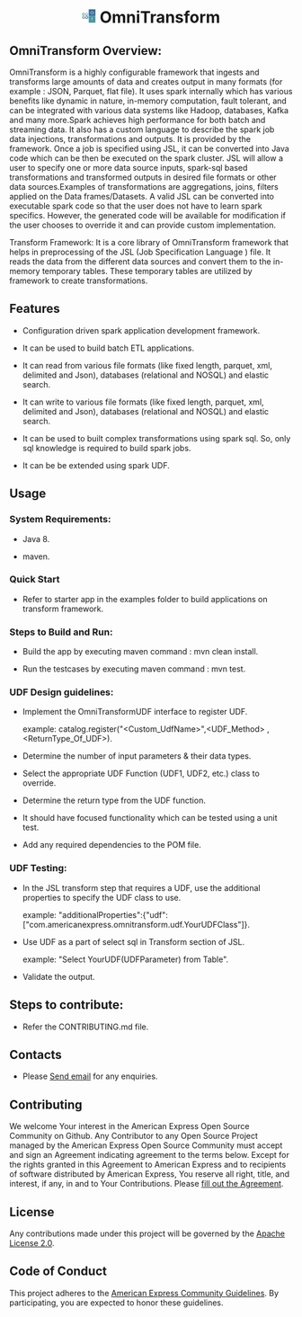 <h1>
  <div align="center"><img src='omnitransform.png' alt="OmniTransform" width='5%'/>  OmniTransform</div>
</h1>

## OmniTransform Overview:
OmniTransform is a highly configurable framework that ingests and transforms large amounts of data and creates output in many formats (for example : JSON, Parquet, flat file).
It uses spark internally which has various benefits like dynamic in nature, in-memory computation, fault tolerant, and can be integrated with various data systems like Hadoop, databases, 
Kafka and many more.Spark achieves high performance for both batch and streaming data. It also has a custom language to describe the spark job data injections, transformations and outputs.
It is provided by the framework. Once a job is specified using JSL, it can be converted into Java code which can be then be executed on the spark cluster. JSL will allow a user to specify
one or more data source inputs, spark-sql based transformations and transformed outputs in desired file formats or other data sources.Examples of transformations are aggregations, joins, 
filters applied on the Data frames/Datasets. A valid JSL can be converted into executable spark code so that the user does not have to learn spark specifics. However, the generated code 
will be available for modification if the user chooses to override it and can provide custom implementation.

Transform Framework: It is a core library of OmniTransform framework that helps in preprocessing of the JSL (Job Specification Language ) file. 
It reads the data from the different data sources and convert them to the in-memory temporary tables. These temporary tables are utilized by framework to create transformations.

## Features 
* Configuration driven spark application development framework.

* It can be used to build batch ETL applications.
 
* It can read from various file formats (like fixed length, parquet, xml, delimited and Json), databases (relational and NOSQL) and elastic search.

* It can write to various file formats (like fixed length, parquet, xml, delimited and Json), databases (relational and NOSQL) and elastic search.
 
* It can be used to built complex transformations using spark sql. So, only sql knowledge is required to build spark jobs.

* It can be be extended using spark UDF.

## Usage

### System Requirements:
* Java 8.
 
* maven.
 
### Quick Start
* Refer to starter app in the examples folder to build applications on transform framework.
 
### Steps to Build and Run:
* Build the app by executing maven command : mvn clean install.
 
* Run the testcases by executing maven command : mvn test.
 
### UDF Design guidelines:
* Implement the OmniTransformUDF interface to register UDF.

	example: catalog.register("<Custom_UdfName>",<UDF_Method> , <ReturnType_Of_UDF>).
    
* Determine the number of input parameters & their data types.

* Select the appropriate UDF Function (UDF1, UDF2, etc.) class to override. 

* Determine the return type from the UDF function.

* It should have focused functionality which can be tested using a unit test.

* Add any required dependencies to the POM file.

### UDF Testing:
* In the JSL transform step that requires a UDF, use the additional properties to specify the UDF class to use.

	example: "additionalProperties":{"udf":["com.americanexpress.omnitransform.udf.YourUDFClass"]}.
  
* Use UDF as a part of select sql in Transform section of JSL.
  
  	example: "Select YourUDF(UDFParameter) from Table".
  
* Validate the output.

## Steps to contribute:
* Refer the CONTRIBUTING.md file.
 
## Contacts
* Please <a href="mailto:onetransformteam@aexp.com">Send email</a> for any enquiries.
 
## Contributing
We welcome Your interest in the American Express Open Source Community on Github. Any Contributor to
any Open Source Project managed by the American Express Open Source Community must accept and sign
an Agreement indicating agreement to the terms below. Except for the rights granted in this 
Agreement to American Express and to recipients of software distributed by American Express, You
reserve all right, title, and interest, if any, in and to Your Contributions. Please
[fill out the Agreement](https://cla-assistant.io/americanexpress/omnitransform).
## License

Any contributions made under this project will be governed by the
[Apache License 2.0](./LICENSE.txt).
## Code of Conduct

This project adheres to the [American Express Community Guidelines](./CODE_OF_CONDUCT.md). By
participating, you are expected to honor these guidelines.
